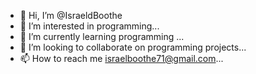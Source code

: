 - 👋 Hi, I’m @IsraeldBoothe
- 👀 I’m interested in programming...
- 🌱 I’m currently learning programming ...
- 💞️ I’m looking to collaborate on programming projects...
- 📫 How to reach me israelboothe71@gmail.com...

<!---
IsraeldBoothe/IsraeldBoothe is a ✨ special ✨ repository because its `README.md` (this file) appears on your GitHub profile.
You can click the Preview link to take a look at your changes.
--->
